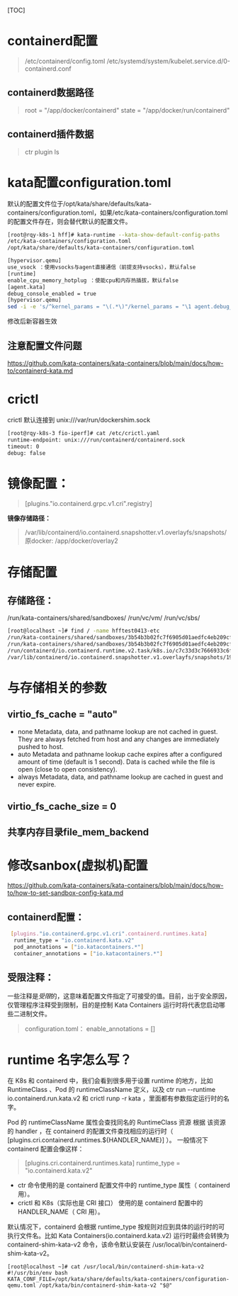  
[TOC]
# containerd配置

> /etc/containerd/config.toml
> /etc/systemd/system/kubelet.service.d/0-containerd.conf

## containerd数据路径
> root = "/app/docker/containerd"
> state = "/app/docker/run/containerd"


## containerd插件数据
> ctr plugin ls

 

# kata配置configuration.toml

默认的配置文件位于/opt/kata/share/defaults/kata-containers/configuration.toml，如果/etc/kata-containers/configuration.toml的配置文件存在，则会替代默认的配置文件。

```bash
[root@rqy-k8s-1 hff]# kata-runtime --kata-show-default-config-paths
/etc/kata-containers/configuration.toml
/opt/kata/share/defaults/kata-containers/configuration.toml
```

```bash
[hypervisor.qemu]
use_vsock ：使用vsocks与agent直接通信（前提支持vsocks），默认false 
[runtime]
enable_cpu_memory_hotplug ：使能cpu和内存热插拔，默认false
[agent.kata]
debug_console_enabled = true
[hypervisor.qemu]
sed -i -e 's/^kernel_params = "\(.*\)"/kernel_params = "\1 agent.debug_console"/g' "${kata_configuration_file}"
```

修改后新容器生效

## 注意配置文件问题
https://github.com/kata-containers/kata-containers/blob/main/docs/how-to/containerd-kata.md


# crictl

crictl 默认连接到 unix:///var/run/dockershim.sock

```bash
[root@rqy-k8s-3 fio-iperf]# cat /etc/crictl.yaml
runtime-endpoint: unix:///run/containerd/containerd.sock
timeout: 0
debug: false
```




# 镜像配置：

> [plugins."io.containerd.grpc.v1.cri".registry]

**镜像存储路径：**
> /var/lib/containerd/io.containerd.snapshotter.v1.overlayfs/snapshots/
   原docker: 
   /app/docker/overlay2


# 存储配置
## 存储路径：
/run/kata-containers/shared/sandboxes/
/run/vc/vm/
/run/vc/sbs/

```bash
[root@localhost ~]# find / -name hfftest0413-etc
/run/kata-containers/shared/sandboxes/3b54b3b02fc7f6905d01aedfc4eb209cfb11fd9136006ed6e11e1e26c0f48562/mounts/c7c33d3c7666933c6f1c182bb49bf850c5ca99f08b4595b0f37e6f817bb52768/rootfs/etc/hfftest0413-etc
/run/kata-containers/shared/sandboxes/3b54b3b02fc7f6905d01aedfc4eb209cfb11fd9136006ed6e11e1e26c0f48562/shared/c7c33d3c7666933c6f1c182bb49bf850c5ca99f08b4595b0f37e6f817bb52768/rootfs/etc/hfftest0413-etc
/run/containerd/io.containerd.runtime.v2.task/k8s.io/c7c33d3c7666933c6f1c182bb49bf850c5ca99f08b4595b0f37e6f817bb52768/rootfs/etc/hfftest0413-etc
/var/lib/containerd/io.containerd.snapshotter.v1.overlayfs/snapshots/199015/fs/etc/hfftest0413-etc
```

# 与存储相关的参数

## virtio_fs_cache = "auto"
- none
Metadata, data, and pathname lookup are not cached in guest. They are
always fetched from host and any changes are immediately pushed to host.
- auto
Metadata and pathname lookup cache expires after a configured amount of
 time (default is 1 second). Data is cached while the file is open (close to open consistency).
- always
Metadata, data, and pathname lookup are cached in guest and never expire.

## virtio_fs_cache_size = 0


## 共享内存目录file_mem_backend



# 修改sanbox(虚拟机)配置

https://github.com/kata-containers/kata-containers/blob/main/docs/how-to/how-to-set-sandbox-config-kata.md

## containerd配置：
```bash
​ [plugins."io.containerd.grpc.v1.cri".containerd.runtimes.kata]
​  runtime_type = "io.containerd.kata.v2"
​  pod_annotations = ["io.katacontainers.*"]
​  container_annotations = ["io.katacontainers.*"]
```
## 受限注释：

一些注释是*受限*的，这意味着配置文件指定了可接受的值。目前，出于安全原因，仅管理程序注释受到限制，目的是控制 Kata Containers 运行时将代表您启动哪些二进制文件。

> configuration.toml：
  enable_annotations = []


# runtime 名字怎么写？
在 K8s 和 containerd 中，我们会看到很多用于设置 runtime 的地方，比如 RuntimeClass 、Pod 的 runtimeClassName 定义，以及 ctr run --runtime io.containerd.run.kata.v2 和 crictl runp -r kata ，里面都有参数指定运行时的名字。

Pod 的 runtimeClassName 属性会查找同名的 RuntimeClass 资源
根据 该资源的 handler ，在 containerd 的配置文件查找相应的运行时（ [plugins.cri.containerd.runtimes.${HANDLER_NAME}] ）。
一般情况下 containerd 配置会像这样：

>[plugins.cri.containerd.runtimes.kata]
  runtime_type = "io.containerd.kata.v2"
- ctr 命令使用的是 containerd 配置文件中的 runtime_type 属性（ containerd 用）。
- crictl 和 K8s（实际也是 CRI 接口） 使用的是 containerd 配置中的 HANDLER_NAME（ CRI 用）。

默认情况下，containerd 会根据 runtime_type 按规则对应到具体的运行时的可执行文件名。比如 Kata Containers(io.containerd.kata.v2) 运行时最终会转换为 containerd-shim-kata-v2 命令，该命令默认安装在 /usr/local/bin/containerd-shim-kata-v2。

```
[root@localhost ~]# cat /usr/local/bin/containerd-shim-kata-v2
#!/usr/bin/env bash
KATA_CONF_FILE=/opt/kata/share/defaults/kata-containers/configuration-qemu.toml /opt/kata/bin/containerd-shim-kata-v2 "$@"
```


